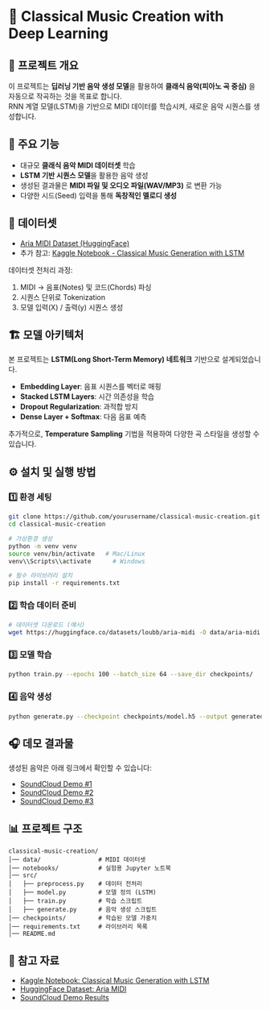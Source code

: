 # 🎼 Classical Music Creation with Deep Learning

## 📌 프로젝트 개요
이 프로젝트는 **딥러닝 기반 음악 생성 모델**을 활용하여 **클래식 음악(피아노 곡 중심)** 을 자동으로 작곡하는 것을 목표로 합니다.  
RNN 계열 모델(LSTM)을 기반으로 MIDI 데이터를 학습시켜, 새로운 음악 시퀀스를 생성합니다.  

## 🚀 주요 기능
- 대규모 **클래식 음악 MIDI 데이터셋** 학습  
- **LSTM 기반 시퀀스 모델**을 활용한 음악 생성  
- 생성된 결과물은 **MIDI 파일 및 오디오 파일(WAV/MP3)** 로 변환 가능  
- 다양한 시드(Seed) 입력을 통해 **독창적인 멜로디 생성**  


## 📂 데이터셋
- [Aria MIDI Dataset (HuggingFace)](https://huggingface.co/datasets/loubb/aria-midi)  
- 추가 참고: [Kaggle Notebook - Classical Music Generation with LSTM](https://www.kaggle.com/code/melissamonfared/classical-music-generation-lstm/notebook)  

데이터셋 전처리 과정:
1. MIDI → 음표(Notes) 및 코드(Chords) 파싱  
2. 시퀀스 단위로 Tokenization  
3. 모델 입력(X) / 출력(y) 시퀀스 생성  

## 🏗️ 모델 아키텍처
본 프로젝트는 **LSTM(Long Short-Term Memory) 네트워크** 기반으로 설계되었습니다.

- **Embedding Layer**: 음표 시퀀스를 벡터로 매핑  
- **Stacked LSTM Layers**: 시간 의존성을 학습  
- **Dropout Regularization**: 과적합 방지  
- **Dense Layer + Softmax**: 다음 음표 예측  

추가적으로, **Temperature Sampling** 기법을 적용하여 다양한 곡 스타일을 생성할 수 있습니다.  


## ⚙️ 설치 및 실행 방법

### 1️⃣ 환경 세팅
```bash
git clone https://github.com/yourusername/classical-music-creation.git
cd classical-music-creation

# 가상환경 생성
python -m venv venv
source venv/bin/activate   # Mac/Linux
venv\\Scripts\\activate      # Windows

# 필수 라이브러리 설치
pip install -r requirements.txt
```

### 2️⃣ 학습 데이터 준비
```bash
# 데이터셋 다운로드 (예시)
wget https://huggingface.co/datasets/loubb/aria-midi -O data/aria-midi
```

### 3️⃣ 모델 학습
```bash
python train.py --epochs 100 --batch_size 64 --save_dir checkpoints/
```

### 4️⃣ 음악 생성
```bash
python generate.py --checkpoint checkpoints/model.h5 --output generated_song.mid
```

## 🎧 데모 결과물
생성된 음악은 아래 링크에서 확인할 수 있습니다:  
- [SoundCloud Demo #1](https://soundcloud.com/be-ngsu/4cc47250-abc6-4bfe-9bbe-0d1250de76e8)  
- [SoundCloud Demo #2](https://soundcloud.com/be-ngsu/f8cff04c-5180-449f-8041-e420c160089e)  
- [SoundCloud Demo #3](https://soundcloud.com/be-ngsu/a237792b-5105-43cf-bf29-d273a7476bb5)  

## 📊 프로젝트 구조
```
classical-music-creation/
│── data/                # MIDI 데이터셋
│── notebooks/           # 실험용 Jupyter 노트북
│── src/                 
│   ├── preprocess.py    # 데이터 전처리
│   ├── model.py         # 모델 정의 (LSTM)
│   ├── train.py         # 학습 스크립트
│   ├── generate.py      # 음악 생성 스크립트
│── checkpoints/         # 학습된 모델 가중치
│── requirements.txt     # 라이브러리 목록
│── README.md
```

## 📌 참고 자료
- [Kaggle Notebook: Classical Music Generation with LSTM](https://www.kaggle.com/code/melissamonfared/classical-music-generation-lstm/notebook)  
- [HuggingFace Dataset: Aria MIDI](https://huggingface.co/datasets/loubb/aria-midi)  
- [SoundCloud Demo Results](https://soundcloud.com/be-ngsu/sets/ai)  